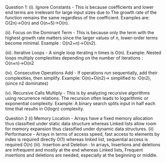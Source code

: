 Question 1:
(i). Ignore Constants - This is because coefficients and lower end terms are irrelevant for large input sizes due to The growth rate of the function remains the same regardless of the coefficient.
 Examples are: O(2n)→O(n) and O(n+5)→O(n).
 
 (ii). Focus on the Dominant Term - This is because only the term with the highest growth rate matters since the larger values of n, lower-order terms become minimal.
Example : O(n2+n)→O(n2).

(iii). Iterative Loops - A single loop iterating n times is O(n).
Example: Nested loops multiply complexities depending on the number of iterations : O(n×n)→O(n2

(iv). Consecutive Operations Add - If operations run sequentially, add their complexities, then simplify.
   Example: O(n)+O(n2)→ simplified to :O(n2), (since n2 dominates)
   
(v). Recursive Calls Multiply - This is by analyzing recursive algorithms using recurrence relations. The recursion often leads to logarithmic or exponential complexity.
Example: A binary search splits input in half each time that results in O(logn) complexity.

Question 2
(i) Memory Location - Arrays have a fixed memory allocation thus classified under static data structure whereas Linked lists allow room for memory expansion
thus classified under dynamic data structures.
(ii) Performance - Arrays in terms of access speed, fast access to elements by index is required directly O(1)  whereas linked list, sequential access
is required O(n)
(iii). Insertion and Deletion : In arrays, Insertions and deletions are infrequent and mostly at the end whereas Linked lists, Frequent insertions and 
deletions are needed, especially at the beginning or middle.
